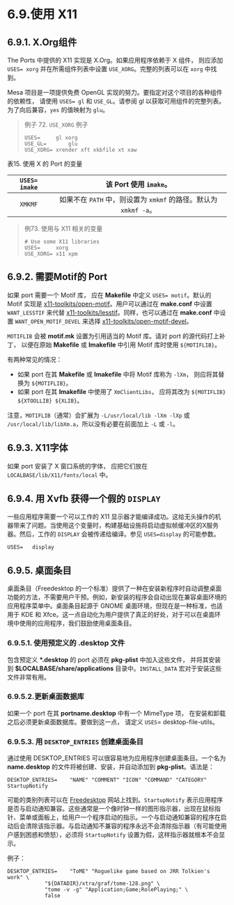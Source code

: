 # 6.9.使用 X11

## 6.9.1. X.Org组件

The Ports  中提供的 X11 实现是 X.Org。如果应用程序依赖于 X 组件， 则应添加 `USES= xorg` 并在所需组件列表中设置 `USE_XORG`。完整的列表可以在 `xorg` 中找到。

Mesa 项目是一项提供免费 OpenGL 实现的努力。要指定对这个项目的各种组件的依赖性， 请使用 `USES= gl` 和 `USE_GL`。请参阅 gl 以获取可用组件的完整列表。为了向后兼容，`yes` 的值映射为 `glu`。

> 例子 72. `USE_XORG` 例子
>
> ```shell-session
> USES=		gl xorg
> USE_GL=		glu
> USE_XORG=	xrender xft xkbfile xt xaw
> ```

表15. 使用 X 的 Port 的变量

| `USES= imake` |                    该 Port 使用  `imake`。                     |
| :-----------: | :----------------------------------------------------------: |
|    `XMKMF`    | 如果不在 `PATH` 中，则设置为 `xmkmf` 的路径。默认为 `xmkmf -a`。 |

> 例73. 使用与 X11 相关的变量
>
> ```shell-session
> # Use some X11 libraries
> USES=		xorg
> USE_XORG=	x11 xpm
> ```

## 6.9.2. 需要Motif的 Port 

如果 port 需要一个 Motif 库， 应在 **Makefile** 中定义 `USES= motif`。默认的 Motif 实现是 [x11-toolkits/open-motif](https://cgit.freebsd.org/ports/tree/x11-toolkits/open-motif/)。用户可以通过在 **make.conf** 中设置 `WANT_LESSTIF` 来代替 [x11-toolkits/lesstif](https://cgit.freebsd.org/ports/tree/x11-toolkits/lesstif/)。同样，也可以通过在 **make.conf** 中设置 `WANT_OPEN_MOTIF_DEVEL` 来选择 [x11-toolkits/open-motif-devel](https://cgit.freebsd.org/ports/tree/x11-toolkits/open-motif-devel/)。

`MOTIFLIB` 会被 **motif.mk** 设置为引用适当的 Motif 库。请对 port 的源代码打上补丁， 以便在原始 **Makefile** 或 **Imakefile** 中引用 Motif 库时使用 `${MOTIFLIB}`。

有两种常见的情况：

- 如果 port 在其 **Makefile** 或 **Imakefile** 中将 Motif 库称为 `-lXm`， 则应将其替换为 `${MOTIFLIB}`。
- 如果 port 在其 **Imakefile** 中使用了 `XmClientLibs`， 应将其改为 `${MOTIFLIB} ${XTOOLLIB} ${XLIB}`。

注意，`MOTIFLIB`（通常）会扩展为 `-L/usr/local/lib -lXm -lXp` 或 `/usr/local/lib/libXm.a`，所以没有必要在前面加上 `-L` 或 `-l`。

## 6.9.3. X11字体

如果 port 安装了 X 窗口系统的字体， 应把它们放在 `LOCALBASE/lib/X11/fonts/local` 中。

## 6.9.4. 用 Xvfb 获得一个假的 `DISPLAY`

一些应用程序需要一个可以工作的 X11 显示器才能编译成功。这给无头操作的机器带来了问题。当使用这个变量时，构建基础设施将启动虚拟帧缓冲区的X服务器。然后，工作的 `DISPLAY` 会被传递给编译。参见 `USES=display` 的可能参数。

```shell-session
USES=	display
```

## 6.9.5. 桌面条目

桌面条目（Freedesktop 的一个标准）提供了一种在安装新程序时自动调整桌面功能的方法，不需要用户干预。例如，新安装的程序会自动出现在兼容桌面环境的应用程序菜单中。桌面条目起源于 GNOME 桌面环境，但现在是一种标准，也适用于 KDE 和 Xfce。这一点自动化为用户提供了真正的好处，对于可以在桌面环境中使用的应用程序，我们鼓励使用桌面条目。

### 6.9.5.1. 使用预定义的 .desktop 文件

包含预定义 **\*.desktop** 的 port 必须在 **pkg-plist** 中加入这些文件， 并将其安装到 **$LOCALBASE/share/applications** 目录中。`INSTALL_DATA` 宏对于安装这些文件非常有用。

### 6.9.5.2.更新桌面数据库

如果一个 port 在其 **portname.desktop** 中有一个 MimeType 项， 在安装和卸载之后必须更新桌面数据库。要做到这一点， 请定义 `USES`= desktop-file-utils。

### 6.9.5.3. 用 `DESKTOP_ENTRIES` 创建桌面条目

通过使用 DESKTOP_ENTRIES 可以很容易地为应用程序创建桌面条目。一个名为 **name.desktop** 的文件将被创建、安装，并自动添加到 **pkg-plist**。语法是：

```shell-session
DESKTOP_ENTRIES=	"NAME" "COMMENT" "ICON" "COMMAND" "CATEGORY" StartupNotify
```

可能的类别列表可以在 [Freedesktop](https://standards.freedesktop.org/menu-spec/latest/apa.html) 网站上找到。`StartupNotify` 表示应用程序是否与启动通知兼容。这些通常是一个像时钟一样的图形指示器，出现在鼠标指针、菜单或面板上，给用户一个程序启动的指示。一个与启动通知兼容的程序在启动后会清除该指示器。与启动通知不兼容的程序永远不会清除指示器（有可能使用户感到困惑和愤怒），必须将 `StartupNotify` 设置为假，这样指示器就根本不会显示。

例子：

```shell-session
DESKTOP_ENTRIES=	"ToME" "Roguelike game based on JRR Tolkien's work" \
			"${DATADIR}/xtra/graf/tome-128.png" \
			"tome -v -g" "Application;Game;RolePlaying;" \
			false
```


